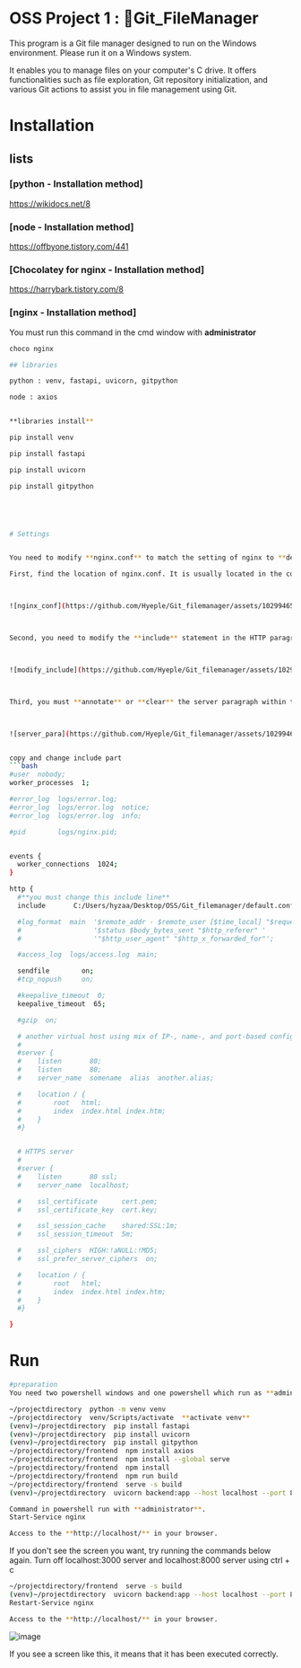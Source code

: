 # OSS Project 1 : 📁Git_FileManager

This program is a Git file manager designed to run on the Windows environment. 
Please run it on a Windows system.

It enables you to manage files on your computer's C drive. 
It offers functionalities such as file exploration, Git repository initialization, and various Git actions to assist you in file management using Git.


# Installation

## lists

### [python - Installation method] 
https://wikidocs.net/8

### [node - Installation method] 
https://offbyone.tistory.com/441

### [Chocolatey for nginx - Installation method] 
https://harrybark.tistory.com/8

### [nginx - Installation method]
  You must run this command in the cmd window with **administrator**
  ```bash
  choco nginx
  
## libraries

python : venv, fastapi, uvicorn, gitpython

node : axios


**libraries install**

pip install venv

pip install fastapi

pip install uvicorn

pip install gitpython





# Settings


You need to modify **nginx.conf** to match the setting of nginx to **default.conf**.

First, find the location of nginx.conf. It is usually located in the conf folder of the installation file.



![nginx_conf](https://github.com/Hyeple/Git_filemanager/assets/102994654/a7f3fb34-1251-4493-9cf5-02393a7894fd)



Second, you need to modify the **include** statement in the HTTP paragraph. Adds a **path** to refer to the location of default.conf.



![modify_include](https://github.com/Hyeple/Git_filemanager/assets/102994654/da2b525e-1691-4c48-9997-f8cf20f20950)



Third, you must **annotate** or **clear** the server paragraph within the HTTP paragraph.



![server_para](https://github.com/Hyeple/Git_filemanager/assets/102994654/82dc118d-06af-4799-8a8b-f60319a2e30f)


copy and change include part
```bash
#user  nobody;
worker_processes  1;

#error_log  logs/error.log;
#error_log  logs/error.log  notice;
#error_log  logs/error.log  info;

#pid        logs/nginx.pid;


events {
    worker_connections  1024;
}

http {
    #**you must change this include line**
    include       C:/Users/hyzaa/Desktop/OSS/Git_filemanager/default.conf;

    #log_format  main  '$remote_addr - $remote_user [$time_local] "$request" '
    #                  '$status $body_bytes_sent "$http_referer" '
    #                  '"$http_user_agent" "$http_x_forwarded_for"';

    #access_log  logs/access.log  main;

    sendfile        on;
    #tcp_nopush     on;

    #keepalive_timeout  0;
    keepalive_timeout  65;

    #gzip  on;

    # another virtual host using mix of IP-, name-, and port-based configuration
    #
    #server {
    #    listen       80;
    #    listen       80;
    #    server_name  somename  alias  another.alias;

    #    location / {
    #        root   html;
    #        index  index.html index.htm;
    #    }
    #}


    # HTTPS server
    #
    #server {
    #    listen       80 ssl;
    #    server_name  localhost;

    #    ssl_certificate      cert.pem;
    #    ssl_certificate_key  cert.key;

    #    ssl_session_cache    shared:SSL:1m;
    #    ssl_session_timeout  5m;

    #    ssl_ciphers  HIGH:!aNULL:!MD5;
    #    ssl_prefer_server_ciphers  on;

    #    location / {
    #        root   html;
    #        index  index.html index.htm;
    #    }
    #}

}
```


# Run

```bash
#preparation
You need two powershell windows and one powershell which run as **administrator**.

~/projectdirectory  python -m venv venv 
~/projectdirectory  venv/Scripts/activate  **activate venv**
(venv)~/projectdirectory  pip install fastapi
(venv)~/projectdirectory  pip install uvicorn
(venv)~/projectdirectory  pip install gitpython
~/projectdirectory/frontend  npm install axios
~/projectdirectory/frontend  npm install --global serve
~/projectdirectory/frontend  npm install
~/projectdirectory/frontend  npm run build
~/projectdirectory/frontend  serve -s build
(venv)~/projectdirectory  uvicorn backend:app --host localhost --port 8000

Command in powershell run with **administrator**.
Start-Service nginx

Access to the **http://localhost/** in your browser.
```

If you don't see the screen you want, try running the commands below again.
Turn off localhost:3000 server and localhost:8000 server using ctrl + c

```bash
~/projectdirectory/frontend  serve -s build
(venv)~/projectdirectory  uvicorn backend:app --host localhost --port 8000
Restart-Service nginx

Access to the **http://localhost/** in your browser.
```

![image](https://github.com/Hyeple/Git_filemanager/assets/86519064/b85e962b-54ff-4ece-9a41-f25bc4b4ea61)

If you see a screen like this, it means that it has been executed correctly.
